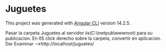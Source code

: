 # Juguetes

This project was generated with [Angular CLI](https://github.com/angular/angular-cli) version 14.2.5.


Pasar la carpeta Juguetes al servidor iis(C:\inetpub\wwwroot) para su publicacion. En IIS click derecho sobre la carpeta, convertir en aplicacion.
Dar Examinar -->http://localhost/juguetes/
